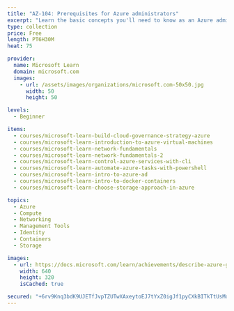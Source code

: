 ```yaml
---
title: "AZ-104: Prerequisites for Azure administrators"
excerpt: "Learn the basic concepts you'll need to know as an Azure administrator and prepare for Exam AZ-104: Microsoft Azure Administrator."
type: collection
price: Free
length: PT6H30M
heat: 75

provider:
  name: Microsoft Learn
  domain: microsoft.com
  images:
    - url: /assets/images/organizations/microsoft.com-50x50.jpg
      width: 50
      height: 50

levels:
  - Beginner

items:
  - courses/microsoft-learn-build-cloud-governance-strategy-azure
  - courses/microsoft-learn-introduction-to-azure-virtual-machines
  - courses/microsoft-learn-network-fundamentals
  - courses/microsoft-learn-network-fundamentals-2
  - courses/microsoft-learn-control-azure-services-with-cli
  - courses/microsoft-learn-automate-azure-tasks-with-powershell
  - courses/microsoft-learn-intro-to-azure-ad
  - courses/microsoft-learn-intro-to-docker-containers
  - courses/microsoft-learn-choose-storage-approach-in-azure

topics:
  - Azure
  - Compute
  - Networking
  - Management Tools
  - Identity
  - Containers
  - Storage

images:
  - url: https://docs.microsoft.com/learn/achievements/describe-azure-governance-methodologies-social.png
    width: 640
    height: 320
    isCached: true

secured: "+6rv9Knq3bdK9UJETfJvpTZUTwXAxeytoEJ7tYxZ0igJf1pyCXkBITkTtUsMduFjuEJVQvhua4gqLvwzJyMCItoDpG1Tg13dzE3uqyGndmC2sDOoIN+mi0X3W1a2yyHuBYY6499YSyRCKkxCkyIRby7DI6yg+2Wtulv/shHq9tzVL3ggkBVngO17eGxhM6e8hromS9Kz3nQj2K7YddhSXXilNFYrDZ1h+vVNd0v78LRlJVC+gq0N7vXuQA0Voc8L4um3KF/VBojgWF6UvbEyve7j8Nbz2/hCJB3E2NHITaLZBA6oWOeOdDPA6522zwfazWB73FkEE8WUoqjo6sheS8Bw31sOg/K3tVlybhKqZ2s=;zrceCmKNo/dRp3J8d2d3oQ=="
---
```


